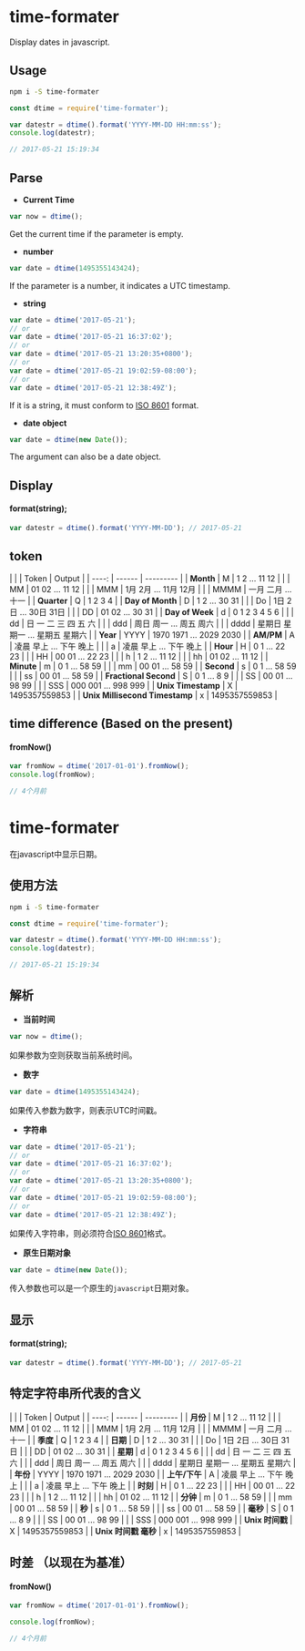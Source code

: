 # time-formater

Display dates in javascript.

## Usage

```bash
npm i -S time-formater
```

```javascript
const dtime = require('time-formater');

var datestr = dtime().format('YYYY-MM-DD HH:mm:ss');
console.log(datestr);

// 2017-05-21 15:19:34
```

## Parse

* **Current Time**

```javascript
var now = dtime();
```

Get the current time if the parameter is empty.

* **number**

```javascript
var date = dtime(1495355143424);
```

If the parameter is a number, it indicates a UTC timestamp.

* **string**

```javascript
var date = dtime('2017-05-21');
// or
var date = dtime('2017-05-21 16:37:02');
// or
var date = dtime('2017-05-21 13:20:35+0800');
// or
var date = dtime('2017-05-21 19:02:59-08:00');
// or
var date = dtime('2017-05-21 12:38:49Z');
```

If it is a string, it must conform to [ISO 8601](https://en.wikipedia.org/wiki/ISO_8601) format.

* **date object**

```javascript
var date = dtime(new Date());
```

The argument can also be a date object.

## Display

#### format(string);

```javascript
var datestr = dtime().format('YYYY-MM-DD'); // 2017-05-21
```

## token

| |       | Token  |   Output  |
| ----:  | ------ | --------- |
| __Month__ | M      | 1 2 ... 11 12 |
| | MM | 01 02 ... 11 12 |
| | MMM | 1月 2月 ... 11月 12月 |
| | MMMM | 一月 二月 ... 十一 |
| __Quarter__ | Q | 1 2 3 4 |
| __Day of Month__ | D | 1 2 ... 30 31 |
| | Do | 1日 2日 ... 30日 31日 |
| | DD | 01 02 ... 30 31 |
| __Day of Week__ | d | 0 1 2 3 4 5 6 |
| | dd | 日 一 二 三 四 五 六 |
| | ddd | 周日 周一 ... 周五 周六 |
| | dddd | 星期日 星期一 ... 星期五 星期六 |
| __Year__ | YYYY | 1970 1971 ... 2029 2030 |
| __AM/PM__ | A | 凌晨 早上 ... 下午 晚上 |
| | a | 凌晨 早上 ... 下午 晚上 |
| __Hour__ | H | 0 1 ... 22 23 |
| | HH | 00 01 ... 22 23 |
| | h | 1 2 ... 11 12 |
| | hh | 01 02 ... 11 12 |
| __Minute__ | m | 0 1 ... 58 59 |
| | mm | 00 01 ... 58 59 |
| __Second__ | s | 0 1 ... 58 59 |
| | ss | 00 01 ... 58 59 |
| __Fractional Second__ | S | 0 1 ... 8 9 |
| | SS | 00 01 ... 98 99 |
| | SSS | 000 001 ... 998 999 |
| __Unix Timestamp__ | X | 1495357559853 |
| __Unix Millisecond Timestamp__ | x | 1495357559853    |

## time difference (Based on the present)

#### fromNow()

```javascript
var fromNow = dtime('2017-01-01').fromNow();
console.log(fromNow);

// 4个月前
```

# time-formater

在javascript中显示日期。

## 使用方法

```bash
npm i -S time-formater
```

```javascript
const dtime = require('time-formater');

var datestr = dtime().format('YYYY-MM-DD HH:mm:ss');
console.log(datestr);

// 2017-05-21 15:19:34
```

## 解析

* **当前时间**

```javascript
var now = dtime();
```

如果参数为空则获取当前系统时间。

* **数字**

```javascript
var date = dtime(1495355143424);
```

如果传入参数为数字，则表示UTC时间戳。

* **字符串**

```javascript
var date = dtime('2017-05-21');
// or
var date = dtime('2017-05-21 16:37:02');
// or
var date = dtime('2017-05-21 13:20:35+0800');
// or
var date = dtime('2017-05-21 19:02:59-08:00');
// or
var date = dtime('2017-05-21 12:38:49Z');
```

如果传入字符串，则必须符合[ISO 8601](https://en.wikipedia.org/wiki/ISO_8601)格式。

* **原生日期对象**

```javascript
var date = dtime(new Date());
```

传入参数也可以是一个原生的`javascript`日期对象。

## 显示

#### format(string);

```javascript
var datestr = dtime().format('YYYY-MM-DD'); // 2017-05-21
```

## 特定字符串所代表的含义

| |       | Token  |   Output  |
| ----:  | ------ | --------- |
| __月份__ | M      | 1 2 ... 11 12 |
| | MM | 01 02 ... 11 12 |
| | MMM | 1月 2月 ... 11月 12月 |
| | MMMM | 一月 二月 ... 十一 |
| __季度__ | Q | 1 2 3 4 |
| __日期__ | D | 1 2 ... 30 31 |
| | Do | 1日 2日 ... 30日 31日 |
| | DD | 01 02 ... 30 31 |
| __星期__ | d | 0 1 2 3 4 5 6 |
| | dd | 日 一 二 三 四 五 六 |
| | ddd | 周日 周一 ... 周五 周六 |
| | dddd | 星期日 星期一 ... 星期五 星期六 |
| __年份__ | YYYY | 1970 1971 ... 2029 2030 |
| __上午/下午__ | A | 凌晨 早上 ... 下午 晚上 |
| | a | 凌晨 早上 ... 下午 晚上 |
| __时刻__ | H | 0 1 ... 22 23 |
| | HH | 00 01 ... 22 23 |
| | h | 1 2 ... 11 12 |
| | hh | 01 02 ... 11 12 |
| __分钟__ | m | 0 1 ... 58 59 |
| | mm | 00 01 ... 58 59 |
| __秒__ | s | 0 1 ... 58 59 |
| | ss | 00 01 ... 58 59 |
| __毫秒__ | S | 0 1 ... 8 9 |
| | SS | 00 01 ... 98 99 |
| | SSS | 000 001 ... 998 999 |
| __Unix 时间戳__ | X | 1495357559853 |
| __Unix 时间戳 毫秒__ | x | 1495357559853    |

## 时差 （以现在为基准）

#### fromNow()

```javascript
var fromNow = dtime('2017-01-01').fromNow();

console.log(fromNow);

// 4个月前
```